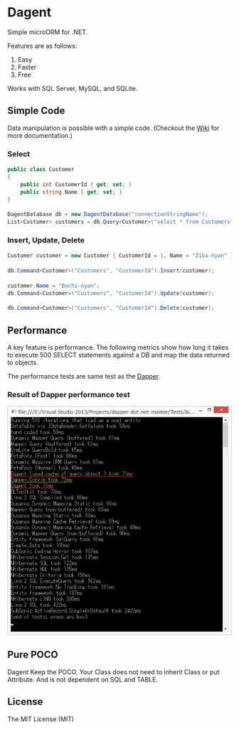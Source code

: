 # Dagent
Simple microORM for .NET. 

Features are as follows:

1. Easy
2. Faster
3. Free

Works with SQL Server, MySQL, and SQLite.
## Simple Code
Data manipulation is possible with a simple code.
(Checkout the [Wiki](https://github.com/akawa777/Dagent/wiki) for more documentation.)
### Select
```cs
public class Customer
{
    public int CustomerId { get; set; }
    public string Name { get; set; }        
}

DagentDatabase db = new DagentDatabase("connectionStringName");
List<Customer> customers = db.Query<Customer>("select * from Customers").List();
```
### Insert, Update, Delete
```cs
Customer customer = new Customer { CustomerId = 1, Name = "Ziba-nyan" };

db.Command<Customer>("Customers", "CustomerId").Insert(customer);

customer.Name = "Buchi-nyan";
db.Command<Customer>("Customers", "CustomerId").Update(customer);

db.Command<Customer>("Customers", "CustomerId").Delete(customer);
```
## Performance
A key feature is performance. The following metrics show how long it takes to execute 500 SELECT statements against a DB and map the data returned to objects.

The performance tests are same test as the [Dapper](https://github.com/StackExchange/dapper-dot-net "Dapper").

### Result of Dapper performance test
![Alt Text](https://github.com/akawa777/Dagent/blob/master/resultOfPerformanceTest.png)
## Pure POCO
Dagent Keep the POCO. Your Class does not need to inherit Class or put Attribute. And is not dependent on SQL and TABLE.
## License
The MIT License (MIT)
